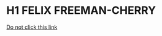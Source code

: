 # H1 FELIX FREEMAN-CHERRY

[Do not click this link](https://www.youtube.com/watch?v=Hkz88JEDCzc "Spinning Horse")




